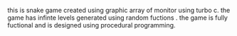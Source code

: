 this is snake game created using graphic array of monitor using turbo c.
the game has infinte levels generated using random fuctions . the game is fully fuctional and is designed using procedural programming.